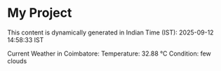 # My Project

This content is dynamically generated in Indian Time (IST): 2025-09-12 14:58:33 IST


Current Weather in Coimbatore:
Temperature: 32.88 °C
Condition: few clouds
